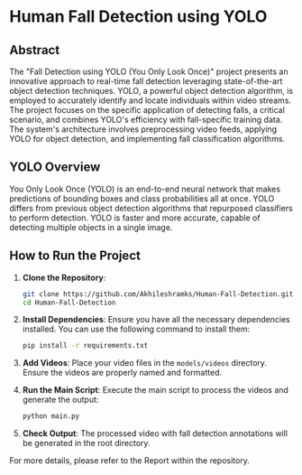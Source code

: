 
# Human Fall Detection using YOLO

## Abstract

The "Fall Detection using YOLO (You Only Look Once)" project presents an innovative approach to real-time fall detection leveraging state-of-the-art object detection techniques. YOLO, a powerful object detection algorithm, is employed to accurately identify and locate individuals within video streams. The project focuses on the specific application of detecting falls, a critical scenario, and combines YOLO's efficiency with fall-specific training data. The system's architecture involves preprocessing video feeds, applying YOLO for object detection, and implementing fall classification algorithms.

## YOLO Overview

You Only Look Once (YOLO) is an end-to-end neural network that makes predictions of bounding boxes and class probabilities all at once. YOLO differs from previous object detection algorithms that repurposed classifiers to perform detection. YOLO is faster and more accurate, capable of detecting multiple objects in a single image.

## How to Run the Project

1. **Clone the Repository**:
   ```bash
   git clone https://github.com/Akhileshramks/Human-Fall-Detection.git
   cd Human-Fall-Detection
   ```

2. **Install Dependencies**:
   Ensure you have all the necessary dependencies installed. You can use the following command to install them:
   ```bash
   pip install -r requirements.txt
   ```

3. **Add Videos**:
   Place your video files in the `models/videos` directory. Ensure the videos are properly named and formatted.

4. **Run the Main Script**:
   Execute the main script to process the videos and generate the output:
   ```bash
   python main.py
   ```

5. **Check Output**:
   The processed video with fall detection annotations will be generated in the root directory.


For more details, please refer to the Report within the repository.

